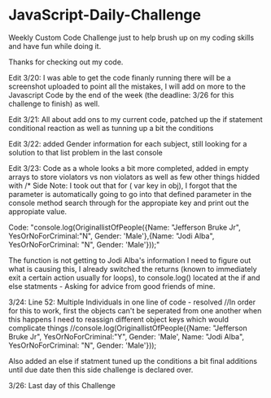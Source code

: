 # JavaScript-Daily-Challenge
Weekly Custom Code Challenge just to help brush up on my coding skills and have fun while doing it.

Thanks for checking out my code. 

Edit 3/20: I was able to get the code finanly running there will be a screenshot uploaded to point all the mistakes, I will add on more to the Javascript Code by the end of the week (the deadline: 3/26 for this challenge to finish) as well. 

Edit 3/21: All about add ons to my current code, patched up the if statement conditional reaction as well as tunning up a bit the conditions

Edit 3/22: added Gender information for each subject, still looking for a solution to that list problem in the last console 

Edit 3/23: Code as a whole looks a bit more completed, added in empty arrays to store violators vs non violators as well as few other things hidded with /*
Side Note: I took out that for ( var key in obj), I forgot that the parameter is automatically going to go into that defined parameter in the console method search through for the appropiate key and print out the appropiate value. 

Code: "console.log(OriginallistOfPeople({Name: "Jefferson Bruke Jr", YesOrNoForCriminal:"N", Gender: 'Male'},{Name: "Jodi Alba", YesOrNoForCriminal: "N", Gender: 'Male'}));" 

The function is not getting to Jodi Alba's information I need to figure out what is causing this, I already switched the returns (known to immediately exit a certain action usually for loops), to console.log() located at the if and else statments - Asking for advice from good friends of mine. 

3/24:
Line 52: Multiple Individuals in one line of code - resolved
//In order for this to work, first the objects can't be seperated from one another when this happens I need to reassign different object keys which would complicate things
//console.log(OriginallistOfPeople({Name: "Jefferson Bruke Jr", YesOrNoForCriminal:"Y", Gender: 'Male', Name: "Jodi Alba", YesOrNoForCriminal: "N", Gender: 'Male'}));

Also added an else if statment tuned up the conditions a bit final additions until due date then this side challenge is declared over. 



3/26: Last day of this Challenge 
